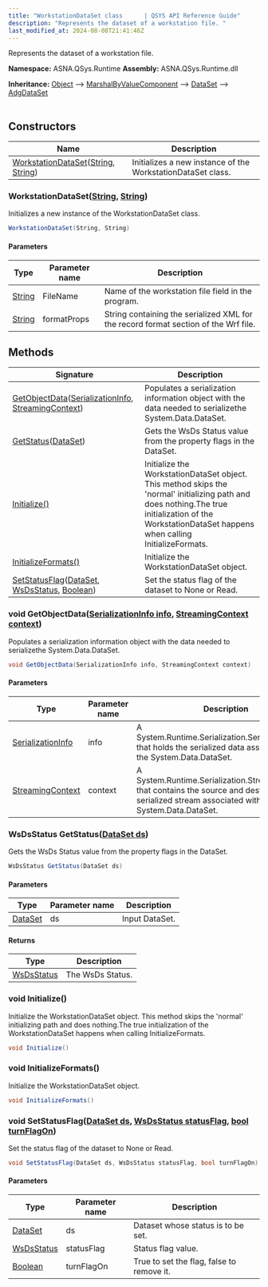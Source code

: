 ```yaml
---
title: "WorkstationDataSet class      | QSYS API Reference Guide"
description: "Represents the dataset of a workstation file. "
last_modified_at: 2024-08-08T21:41:46Z
---
```


Represents the dataset of a workstation file.

**Namespace:** ASNA.QSys.Runtime
**Assembly:** ASNA.QSys.Runtime.dll

**Inheritance:** [Object](https://docs.microsoft.com/en-us/dotnet/api/system.object) --> [MarshalByValueComponent](https://learn.microsoft.com/en-us/dotnet/api/system.componentmodel.marshalbyvaluecomponent?view=net-8.0) --> [DataSet](https://docs.microsoft.com/en-us/dotnet/api/system.data.dataset) --> [AdgDataSet](/reference/datagate/datagate-client/adg-data-set.html)
<br>
<br>

## Constructors

| Name | Description |
| --- | --- |
| [WorkstationDataSet](#workstationdatasetstring-string)([String](https://docs.microsoft.com/en-us/dotnet/api/system.string), [String](https://docs.microsoft.com/en-us/dotnet/api/system.string)) | Initializes a new instance of the WorkstationDataSet class.

### WorkstationDataSet([String](https://docs.microsoft.com/en-us/dotnet/api/system.string), [String](https://docs.microsoft.com/en-us/dotnet/api/system.string))

Initializes a new instance of the WorkstationDataSet class.

```cs
WorkstationDataSet(String, String)
```

#### Parameters

| Type | Parameter name | Description
| --- | --- | ---
| [String](https://docs.microsoft.com/en-us/dotnet/api/system.string) | FileName | Name of the workstation file field in the program.
| [String](https://docs.microsoft.com/en-us/dotnet/api/system.string) | formatProps | String containing the serialized XML for the record format section of the Wrf file.

## Methods

| Signature | Description |
| --- | --- |
| [GetObjectData](#void-getobjectdataserializationinfo-info-streamingcontext-context)([SerializationInfo](https://learn.microsoft.com/en-us/dotnet/api/system.runtime.serialization.serializationinfo?view=net-8.0), [StreamingContext](https://learn.microsoft.com/en-us/dotnet/api/system.runtime.serialization.streamingcontext?view=net-8.0)) | Populates a serialization information object with the data needed to serializethe System.Data.DataSet.
| [GetStatus](#wsdsstatus-getstatusdataset-ds)([DataSet](https://docs.microsoft.com/en-us/dotnet/api/system.data.dataset)) | Gets the WsDs Status value from the property flags in the DataSet.
| [Initialize()](#void-initialize) | Initialize the WorkstationDataSet object. This method skips the 'normal' initializing path and does nothing.The true initialization of the WorkstationDataSet happens when calling InitializeFormats.
| [InitializeFormats()](#void-initializeformats) | Initialize the WorkstationDataSet object.
| [SetStatusFlag](#void-setstatusflagdataset-ds-wsdsstatus-statusflag-bool-turnflagon)([DataSet](https://docs.microsoft.com/en-us/dotnet/api/system.data.dataset), [WsDsStatus](/reference/runtime/qsys-runtime/ws-ds-status.html), [Boolean](https://docs.microsoft.com/en-us/dotnet/api/system.boolean)) | Set the status flag of the dataset to None or Read.

### void GetObjectData([SerializationInfo info](https://learn.microsoft.com/en-us/dotnet/api/system.runtime.serialization.serializationinfo?view=net-8.0), [StreamingContext context](https://learn.microsoft.com/en-us/dotnet/api/system.runtime.serialization.streamingcontext?view=net-8.0))

Populates a serialization information object with the data needed to serializethe System.Data.DataSet.

```cs
void GetObjectData(SerializationInfo info, StreamingContext context)
```

#### Parameters

| Type | Parameter name | Description
| --- | --- | ---
| [SerializationInfo](https://learn.microsoft.com/en-us/dotnet/api/system.runtime.serialization.serializationinfo?view=net-8.0) | info | A System.Runtime.Serialization.SerializationInfo that holds the serialized data            associated with the System.Data.DataSet.
| [StreamingContext](https://learn.microsoft.com/en-us/dotnet/api/system.runtime.serialization.streamingcontext?view=net-8.0) | context | A System.Runtime.Serialization.StreamingContext that contains the source and            destination of the serialized stream associated with the System.Data.DataSet.

### WsDsStatus GetStatus([DataSet ds](https://docs.microsoft.com/en-us/dotnet/api/system.data.dataset))

Gets the WsDs Status value from the property flags in the DataSet.

```cs
WsDsStatus GetStatus(DataSet ds)
```

#### Parameters

| Type | Parameter name | Description
| --- | --- | ---
| [DataSet](https://docs.microsoft.com/en-us/dotnet/api/system.data.dataset) | ds | Input DataSet.

#### Returns

| Type | Description
| --- | ---
| [WsDsStatus](/reference/runtime/qsys-runtime/ws-ds-status.html) | The WsDs Status.

### void Initialize()

Initialize the WorkstationDataSet object. This method skips the 'normal' initializing path and does nothing.The true initialization of the WorkstationDataSet happens when calling InitializeFormats.

```cs
void Initialize()
```

### void InitializeFormats()

Initialize the WorkstationDataSet object.

```cs
void InitializeFormats()
```

### void SetStatusFlag([DataSet ds](https://docs.microsoft.com/en-us/dotnet/api/system.data.dataset), [WsDsStatus statusFlag](/reference/runtime/qsys-runtime/ws-ds-status.html), [bool turnFlagOn](https://docs.microsoft.com/en-us/dotnet/api/system.boolean))

Set the status flag of the dataset to None or Read.

```cs
void SetStatusFlag(DataSet ds, WsDsStatus statusFlag, bool turnFlagOn)
```

#### Parameters

| Type | Parameter name | Description
| --- | --- | ---
| [DataSet](https://docs.microsoft.com/en-us/dotnet/api/system.data.dataset) | ds | Dataset whose status is to be set.
| [WsDsStatus](/reference/runtime/qsys-runtime/ws-ds-status.html) | statusFlag | Status flag value.
| [Boolean](https://docs.microsoft.com/en-us/dotnet/api/system.boolean) | turnFlagOn | True to set the flag, false to remove it.
